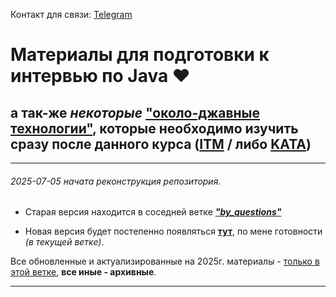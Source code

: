 Контакт для связи: [Telegram](https://t.me/Yury_connect)

# Материалы для подготовки к интервью по Java ❤️

## а так-же *некоторые* ["около-джавные технологии"](https://github.com/yury-connect/ITM_task026_Java_Podgotovka_k_INTERVJU/tree/main/Documents/TECHNOLOGIES), которые необходимо изучить сразу после данного курса ([ITM](https://github.com/yury-connect/ITM_task026_Java_Podgotovka_k_INTERVJU/tree/main/Documents/ITM_academy) / либо [KATA](****))

---
###### 2025-07-05 начата реконструкция репозитория.

- Старая версия находится в соседней ветке [***"by_questions"***](https://github.com/yury-connect/ITM_task026_Java_Podgotovka_k_INTERVJU/tree/by_questions/ITM)

- Новая версия будет постепенно появляться [**тут**](https://github.com/yury-connect/ITM_task026_Java_Podgotovka_k_INTERVJU/tree/main), по мене готовности *(в текущей ветке)*.

Все обновленные и актуализированные на 2025г. материалы - <u>только в этой ветке</u>, **все иные - архивные**.

---
